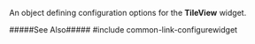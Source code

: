 
<!--shortDescription-->
An object defining configuration options for the **TileView** widget.
<!--/shortDescription-->

<!--fullDescription-->
#####See Also#####
#include common-link-configurewidget
<!--/fullDescription-->
